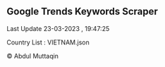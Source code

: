 

## Google Trends Keywords Scraper 
 
Last Update 23-03-2023 , 19:47:25

Country List :
VIETNAM.json



© Abdul Muttaqin 
